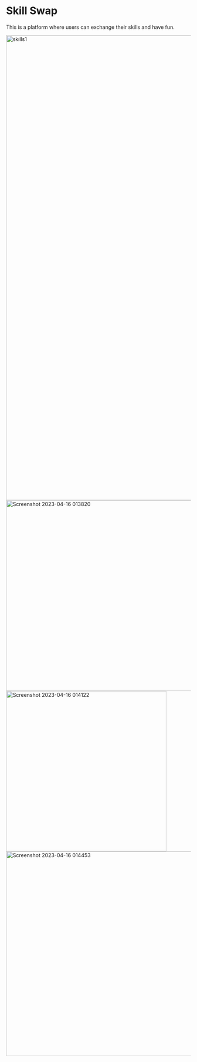 # Skill Swap


This is a platform where users can exchange their skills and have fun.

<img width="1267" alt="skılls1" src="https://github.com/Cobatsu/Skill-Swap-Client/assets/56139934/663649cb-1ef2-4695-b03b-ccef8b6f72bc">
<img width="520" alt="Screenshot 2023-04-16 013820" src="https://user-images.githubusercontent.com/56139934/232273462-37f0d8ef-aa35-4637-9329-b32802927249.png">
<img width="437" alt="Screenshot 2023-04-16 014122" src="https://user-images.githubusercontent.com/56139934/232273411-f3d8319e-82c8-4c8b-9575-9195e77cd451.png">
<img width="558" alt="Screenshot 2023-04-16 014453" src="https://user-images.githubusercontent.com/56139934/232273591-025bfecd-42d9-4b4c-ab62-8a71faf00418.png">


